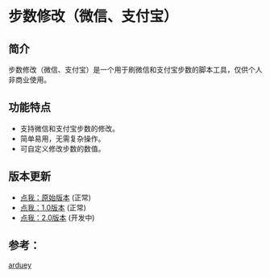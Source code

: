 # 步数修改（微信、支付宝）

## 简介
步数修改（微信、支付宝）是一个用于刷微信和支付宝步数的脚本工具，仅供个人非商业使用。

## 功能特点
- 支持微信和支付宝步数的修改。
- 简单易用，无需复杂操作。
- 可自定义修改步数的数值。

## 版本更新
- [点我：原始版本](https://whale-yu.github.io/ShuaBuShu/bushu-ori.html) (正常)
- [点我：1.0版本](https://whale-yu.github.io/ShuaBuShu/bushu.html) (正常)
- [点我：2.0版本](https://whale-yu.github.io/ShuaBuShu/bushu2.0.html) (开发中)

## 参考：
[arduey](https://gitee.com/arduey/shuabu?_from=gitee_search)

